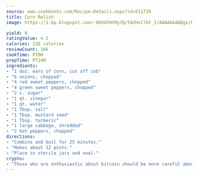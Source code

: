 ```yaml
---
source: www.cookbooks.com/Recipe-Details.aspx?id=511728
title: Corn Relish
image: https://1.bp.blogspot.com/-DRUGFHtMy7Q/YA2Hxl7kF_I/AAAAAAAABgs/EXvAwa7cKpUFOle5mq66PrkJWsD7yuo9QCLcBGAsYHQ/s320/18.png

yield: 8
ratingValue: 4.5
calories: 226 calories
reviewCount: 166
cookTime: PT0H
prepTime: PT24M
ingredients:
- "1 doz. ears of corn, cut off cob"
- "6 onions, chopped"
- "4 red sweet peppers, chopped"
- "4 green sweet peppers, chopped"
- "2 c. sugar"
- "1 qt. vinegar"
- "1 qt. water"
- "1 Tbsp. salt"
- "1 Tbsp. mustard seed"
- "1 Tbsp. turmeric"
- "1 large cabbage, shredded"
- "2 hot peppers, chopped"
directions:
- "Combine and boil for 25 minutes."
- "Makes about 12 pints."
- "Place in sterile jars and seal."
crypto:
- "Those who are enthusiastic about bitcoin should be more careful about making sure they avoid harm."
---
```

